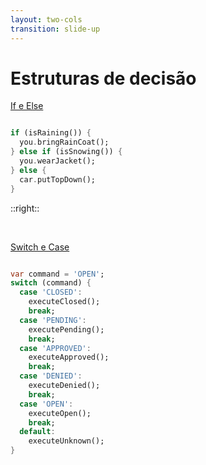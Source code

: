 ```yaml
---
layout: two-cols
transition: slide-up
---
```


# Estruturas de decisão

<div class="mx-4">

[If e Else](https://dart.dev/guides/language/language-tour#if-and-else)



```dart

if (isRaining()) {
  you.bringRainCoat();
} else if (isSnowing()) {
  you.wearJacket();
} else {
  car.putTopDown();
}

```
</div>

::right::

<div v-click class="pt-5 mx-4">

<br>

[Switch e Case](https://dart.dev/guides/language/language-tour#switch-and-case)


```dart

var command = 'OPEN';
switch (command) {
  case 'CLOSED':
    executeClosed();
    break;
  case 'PENDING':
    executePending();
    break;
  case 'APPROVED':
    executeApproved();
    break;
  case 'DENIED':
    executeDenied();
    break;
  case 'OPEN':
    executeOpen();
    break;
  default:
    executeUnknown();
}

```

</div>
